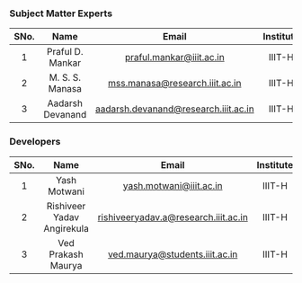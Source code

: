 
### Subject Matter Experts
| SNo. | Name | Email | Institute | ID |
| :---: | :---: | :---: | :---: | :---: |
| 1 | Praful D. Mankar | praful.mankar@iiit.ac.in | IIIT-H | id |
| 2 | M. S. S. Manasa | mss.manasa@research.iiit.ac.in | IIIT-H | id |
| 3 | Aadarsh Devanand | aadarsh.devanand@research.iiit.ac.in | IIIT-H | id |


### Developers
| SNo. | Name | Email | Institute | ID |
| :---: | :---: | :---: | :---: | :---: |
| 1 | Yash Motwani | yash.motwani@iiit.ac.in | IIIT-H | id |
| 2 | Rishiveer Yadav Angirekula | rishiveeryadav.a@research.iiit.ac.in | IIIT-H | id |
| 3 | Ved Prakash Maurya| ved.maurya@students.iiit.ac.in | IIIT-H | id |
